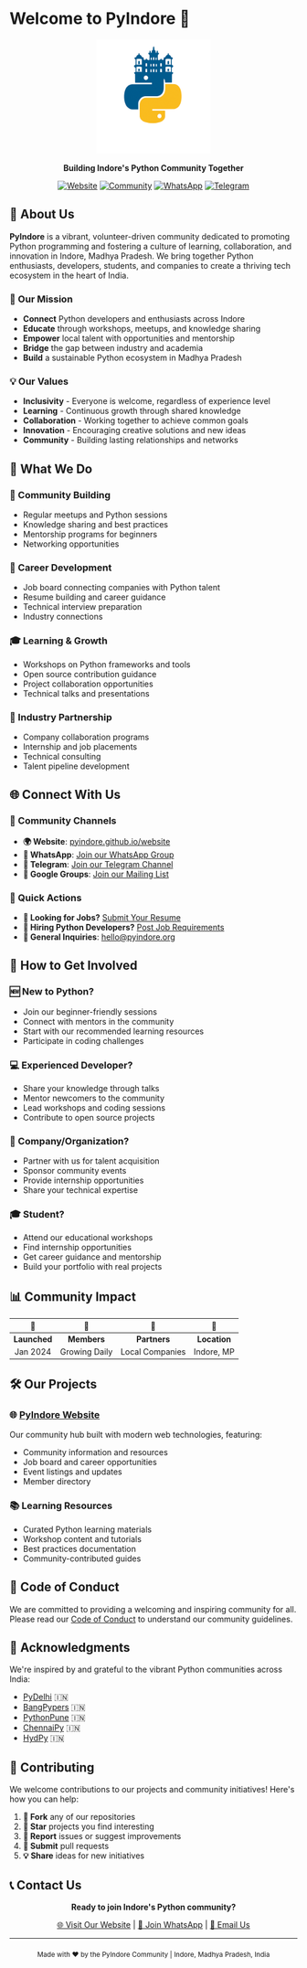 # Welcome to PyIndore 🐍

<div align="center">
  <img src="https://raw.githubusercontent.com/PyIndore/website/main/images/pyindore-logo.png" alt="PyIndore Logo" width="200">

  **Building Indore's Python Community Together**

  [![Website](https://img.shields.io/badge/Website-Live-success?style=for-the-badge)](https://pyindore.github.io/website)
  [![Community](https://img.shields.io/badge/Community-Join%20Us-blue?style=for-the-badge)](https://groups.google.com/g/pyindore)
  [![WhatsApp](https://img.shields.io/badge/WhatsApp-Join-green?style=for-the-badge&logo=whatsapp)](https://chat.whatsapp.com/CHZQsawCv9YGjYw2MFtcRu)
  [![Telegram](https://img.shields.io/badge/Telegram-Join-blue?style=for-the-badge&logo=telegram)](https://t.me/+QBD8zomAIXU0MWNl)
</div>

## 🌟 About Us

**PyIndore** is a vibrant, volunteer-driven community dedicated to promoting Python programming and fostering a culture of learning, collaboration, and innovation in Indore, Madhya Pradesh. We bring together Python enthusiasts, developers, students, and companies to create a thriving tech ecosystem in the heart of India.

### 🎯 Our Mission
- **Connect** Python developers and enthusiasts across Indore
- **Educate** through workshops, meetups, and knowledge sharing
- **Empower** local talent with opportunities and mentorship
- **Bridge** the gap between industry and academia
- **Build** a sustainable Python ecosystem in Madhya Pradesh

### 💡 Our Values
- **Inclusivity** - Everyone is welcome, regardless of experience level
- **Learning** - Continuous growth through shared knowledge
- **Collaboration** - Working together to achieve common goals
- **Innovation** - Encouraging creative solutions and new ideas
- **Community** - Building lasting relationships and networks

## 🚀 What We Do

### 🤝 Community Building
- Regular meetups and Python sessions
- Knowledge sharing and best practices
- Mentorship programs for beginners
- Networking opportunities

### 💼 Career Development
- Job board connecting companies with Python talent
- Resume building and career guidance
- Technical interview preparation
- Industry connections

### 🎓 Learning & Growth
- Workshops on Python frameworks and tools
- Open source contribution guidance
- Project collaboration opportunities
- Technical talks and presentations

### 🏢 Industry Partnership
- Company collaboration programs
- Internship and job placements
- Technical consulting
- Talent pipeline development

## 🌐 Connect With Us

### 📱 Community Channels
- **🌍 Website**: [pyindore.github.io/website](https://pyindore.github.io/website)
- **💬 WhatsApp**: [Join our WhatsApp Group](https://chat.whatsapp.com/CHZQsawCv9YGjYw2MFtcRu)
- **📢 Telegram**: [Join our Telegram Channel](https://t.me/+QBD8zomAIXU0MWNl)
- **📧 Google Groups**: [Join our Mailing List](https://groups.google.com/g/pyindore)

### 📝 Quick Actions
- **🎯 Looking for Jobs?** [Submit Your Resume](https://forms.gle/GfEwydu9qnJZRdGR7)
- **🏢 Hiring Python Developers?** [Post Job Requirements](https://forms.gle/eYeg9EqivyJN6mqC8)
- **📧 General Inquiries**: hello@pyindore.org

## 🤝 How to Get Involved

### 🆕 New to Python?
- Join our beginner-friendly sessions
- Connect with mentors in the community
- Start with our recommended learning resources
- Participate in coding challenges

### 💻 Experienced Developer?
- Share your knowledge through talks
- Mentor newcomers to the community
- Lead workshops and coding sessions
- Contribute to open source projects

### 🏢 Company/Organization?
- Partner with us for talent acquisition
- Sponsor community events
- Provide internship opportunities
- Share your technical expertise

### 🎓 Student?
- Attend our educational workshops
- Find internship opportunities
- Get career guidance and mentorship
- Build your portfolio with real projects

## 📊 Community Impact

<div align="center">

| 🚀 | 👥 | 🏢 | 📍 |
|:---:|:---:|:---:|:---:|
| **Launched** | **Members** | **Partners** | **Location** |
| Jan 2024 | Growing Daily | Local Companies | Indore, MP |

</div>

## 🛠️ Our Projects

### 🌐 [PyIndore Website](https://github.com/PyIndore/website)
Our community hub built with modern web technologies, featuring:
- Community information and resources
- Job board and career opportunities
- Event listings and updates
- Member directory

### 📚 Learning Resources
- Curated Python learning materials
- Workshop content and tutorials
- Best practices documentation
- Community-contributed guides

## 🌈 Code of Conduct

We are committed to providing a welcoming and inspiring community for all. Please read our [Code of Conduct](https://pyindore.github.io/website/pages/code-of-conduct.html) to understand our community guidelines.

## 🙏 Acknowledgments

We're inspired by and grateful to the vibrant Python communities across India:
- [PyDelhi](https://pydelhi.org) 🇮🇳
- [BangPypers](https://bangalore.pythonindia.org) 🇮🇳
- [PythonPune](https://pythonpune.in) 🇮🇳
- [ChennaiPy](https://chennaipy.org) 🇮🇳
- [HydPy](https://www.hydpy.org) 🇮🇳

## 🤝 Contributing

We welcome contributions to our projects and community initiatives! Here's how you can help:

1. **🍴 Fork** any of our repositories
2. **🌟 Star** projects you find interesting
3. **🐛 Report** issues or suggest improvements
4. **📝 Submit** pull requests
5. **💡 Share** ideas for new initiatives

## 📞 Contact Us

<div align="center">

**Ready to join Indore's Python community?**

[🌐 Visit Our Website](https://pyindore.github.io/website) | [💬 Join WhatsApp](https://chat.whatsapp.com/CHZQsawCv9YGjYw2MFtcRu) | [📧 Email Us](mailto:hello@pyindore.org)

---

<sub>Made with ❤️ by the PyIndore Community | Indore, Madhya Pradesh, India</sub>

</div>